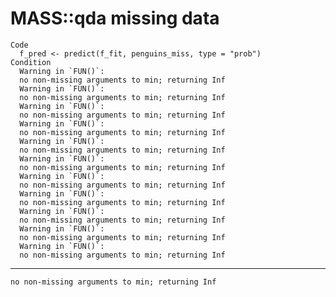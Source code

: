 # MASS::qda missing data

    Code
      f_pred <- predict(f_fit, penguins_miss, type = "prob")
    Condition
      Warning in `FUN()`:
      no non-missing arguments to min; returning Inf
      Warning in `FUN()`:
      no non-missing arguments to min; returning Inf
      Warning in `FUN()`:
      no non-missing arguments to min; returning Inf
      Warning in `FUN()`:
      no non-missing arguments to min; returning Inf
      Warning in `FUN()`:
      no non-missing arguments to min; returning Inf
      Warning in `FUN()`:
      no non-missing arguments to min; returning Inf
      Warning in `FUN()`:
      no non-missing arguments to min; returning Inf
      Warning in `FUN()`:
      no non-missing arguments to min; returning Inf
      Warning in `FUN()`:
      no non-missing arguments to min; returning Inf
      Warning in `FUN()`:
      no non-missing arguments to min; returning Inf
      Warning in `FUN()`:
      no non-missing arguments to min; returning Inf

---

    no non-missing arguments to min; returning Inf

